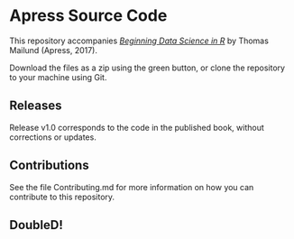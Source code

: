 # Apress Source Code

This repository accompanies [*Beginning Data Science in R*](http://www.apress.com/9781484226704) by Thomas Mailund (Apress, 2017).

[comment]: #cover


Download the files as a zip using the green button, or clone the repository to your machine using Git.

## Releases

Release v1.0 corresponds to the code in the published book, without corrections or updates.

## Contributions

See the file Contributing.md for more information on how you can contribute to this repository.

## DoubleD!  


